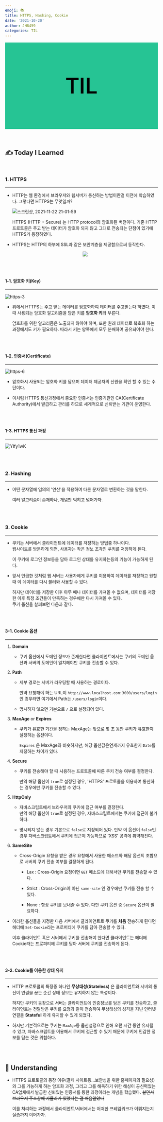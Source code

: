 ```yaml
---
emoji: 📚
title: HTTPS, Hashing, Cookie
date: '2021-10-20'
author: JH8459
categories: TIL
---
```


![github-blog.png](../../../assets/common/til.jpeg)

<br>

## ✍️ **T**oday **I** **L**earned

<br>

### 1. HTTPS

---

- HTTP는 웹 환경에서 브라우저와 웹서버가 통신하는 방법이란걸 이전에 학습하였다. 그렇다면 HTTPS는 무엇일까?

  ![스크린샷, 2021-11-22 21-01-59](https://user-images.githubusercontent.com/83164003/142858427-fbd9ca7b-65ba-4067-9df7-e4711710f469.png)

  HTTPS (HTTP + Secure) 는 HTTP protocol의 암호화된 버전이다. 기존 HTTP 프로토콜은 주고 받는 데이터가 암호화 되지 않고 그대로 전송되는 단점이 있기에 HTTPS가 등장하였다.

- HTTPS는 HTTP의 하부에 SSL과 같은 보안계층을 제공함으로써 동작한다.

  <center><img src="https://user-images.githubusercontent.com/83164003/142828032-fe0e825a-839f-4bae-a7c5-f703dd22899b.png"/></center>

<br>
<br>

#### 1-1. 암호화 키(Key)

---

![https-3](https://user-images.githubusercontent.com/83164003/142827039-596c5716-d978-43fa-8ca7-bee963185cf0.jpeg)

- 위에서 HTTPS는 주고 받는 데이터를 암호화하여 데이터를 주고받는다 하였다. 이때 사용되는 암호화 알고리즘을 담은 키를 **암호화 키**라 부른다.

  암호화를 위한 알고리즘은 노출되지 않아야 하며, 또한 원래 데이터로 복호화 하는 과정에서도 키가 필요하다. 따라서 키는 양쪽에서 모두 분배하여 공유되어야 한다.

<br>
<br>

#### 1-2. 인증서(Certificate)

---

![https-6](https://user-images.githubusercontent.com/83164003/142827154-ae8fcade-3dd5-4da3-a142-6f978b829f46.jpeg)

- 암호화시 사용되는 암호화 키를 담으며 데이터 제공자의 신원을 확인 할 수 있는 수단이다.

- 이처럼 HTTPS 통신과정에서 중요한 인증서는 인증기관인 CA(Certificate Authority)에서 발급하고 관리를 하므로 세계적으로 신뢰받는 기관이 운영한다.

<br>
<br>

#### 1-3. HTTPS 통신 과정

---

![YIfy1wK](https://user-images.githubusercontent.com/83164003/142827860-4f204e53-61a5-4dd2-8a4c-339e24ba62f9.png)

<br>
<br>

### 2. Hashing

---

- 어떤 문자열에 임의의 '연산'을 적용하여 다른 문자열로 변환하는 것을 말한다.

  여러 알고리즘이 존재하나, 개념만 익히고 넘어가자.

<br>
<br>

### 3. Cookie

---

- 쿠키는 서버에서 클라이언트에 데이터를 저장하는 방법중 하나이다.<br>
  웹사이트를 방문하게 되면, 사용자는 작은 정보 조각인 쿠키를 저장하게 된다.

  이 쿠키에 로그인 정보등을 담아 로그인 상태를 유지하는등의 기능이 가능하게 된다.

- 앞서 언급한 것처럼 웹 서버는 사용자에게 쿠키를 이용하여 데이터를 저장하고 원할 때 이 데이터를 다시 불러와 사용할 수 있다.

  하지만 데이터를 저장한 이후 아무 때나 데이터를 가져올 수 없으며, 데이터를 저장한 이후 특정 조건들이 만족하는 경우에만 다시 가져올 수 있다.<br> 쿠키 옵션을 살펴보면 다음과 같다.

<br>
<br>

#### 3-1. Cookie 옵션

---

1. **Domain**

   - 쿠키 옵션에서 도메인 정보가 존재한다면 클라이언트에서는 쿠키의 도메인 옵션과 서버의 도메인이 일치해야만 쿠키를 전송할 수 있다.

2. **Path**

   - 세부 경로는 서버가 라우팅할 때 사용하는 경로이다.

     만약 요청해야 하는 URL이 `http://www.localhost.com:3000/users/login` 인 경우라면 여기에서 Path는 `/users/login`이다.

   - 명시하지 않으면 기본으로 `/` 으로 설정되어 있다.

3. **MaxAge** or **Expires**

   - 쿠키가 유효한 기간을 정하는 MaxAge는 앞으로 몇 초 동안 쿠키가 유효한지 설정하는 옵션이다.

     `Expires` 은 MaxAge와 비슷하지만, 해당 옵션값은언제까지 유효한지 `Date`를 지정하는 차이가 있다.

4. **Secure**

   - 쿠키를 전송해야 할 때 사용하는 프로토콜에 따른 쿠키 전송 여부를 결정한다.

     만약 해당 옵션이 `true`로 설정된 경우, 'HTTPS' 프로토콜을 이용하여 통신하는 경우에만 쿠키를 전송할 수 있다.

5. **HttpOnly**

   - 자바스크립트에서 브라우저의 쿠키에 접근 여부를 결정한다.<br>만약 해당 옵션이 `true`로 설정된 경우, 자바스크립트에서는 쿠키에 접근이 불가하다.

   - 명시되지 않는 경우 기본으로 `false`로 지정되어 있다. 만약 이 옵션이 `false`인 경우 자바스크립트에서 쿠키에 접근이 가능하므로 'XSS' 공격에 취약해진다.

6. **SameSite**

   - Cross-Origin 요청을 받은 경우 요청에서 사용한 메소드와 해당 옵션의 조합으로 서버의 쿠키 전송 여부를 결정하게 된다.

     - Lax : Cross-Origin 요청이면 `GET` 메소드에 대해서만 쿠키를 전송할 수 있다.

     - Strict : Cross-Origin이 아닌 `same-site` 인 경우에만 쿠키를 전송 할 수 있다.

     - None : 항상 쿠키를 보내줄 수 있다. 다만 쿠키 옵션 중 `Secure` 옵션이 필요하다.

- 이러한 옵션들을 지정한 다음 서버에서 클라이언트로 쿠키를 **처음** 전송하게 된다면 헤더에 `Set-Cookie`라는 프로퍼티에 쿠키를 담아 전송할 수 있다.

  이후 클라이언트 혹은 서버에서 쿠키를 전송해야 한다면 클라이언트는 헤더에 Cookie라는 프로퍼티에 쿠키를 담아 서버에 쿠키를 전송하게 된다.

<br>
<br>

#### 3-2. Cookie를 이용한 상태 유지

---

- HTTP 프로토콜의 특징중 하나인 **무상태성(Stateless)** 은 클라이언트와 서버의 통신이 연결을 끊는 순간 상태 정보는 유지하지 않는 특성이다.

  하지만 쿠키의 등장으로 서버는 클라이언트에 인증정보를 담은 쿠키를 전송하고, 클라이언트는 전달받은 쿠키를 요청과 같이 전송하여 무상태성의 성격을 지닌 인터넷 연결을 **Stateful** 하게 유지할 수 있게 되었다.

- 하지만 기본적으로는 쿠키는 `MaxAge`등 옵션설정으로 인해 오랜 시간 동안 유지될 수 있고, 자바스크립트를 이용해서 쿠키에 접근할 수 있기 때문에 쿠키에 민감한 정보를 담는 것은 위험하다.

<br>
<br>

## 🤔 Understanding

- HTTPS 프로토콜의 등장 이유(결제 사이트등...보안성을 위한 홈페이지의 필요성)와 그를 가능하게 하는 암호화 과정, 그리고 그를 해독하기 위한 해싱이 공신력있는 CA업체에서 발급한 신뢰있는 인증서를 통한 과정이라는 개념을 학습했다. ~~살면서 브라우저 주소창에 자물쇠가 있었다는 걸 처음알았다~~

  이를 처리하는 과정에서 클라이언트/서버에서는 어떠한 프레임워크가 이뤄지는지 실습까지 이어가자.

<br>
<br>

